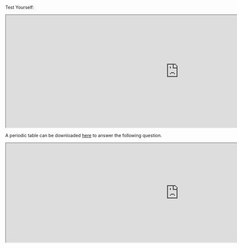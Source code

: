 Test Yourself:

<iframe src="https://h5p.org/h5p/embed/63823" width="1090" height="356" allowfullscreen="allowfullscreen"></iframe>

A periodic table can be downloaded [here](https://psu.instructure.com/courses/1832130/files/82243064/download?wrap=1 "PeriodicTableOfTheElementsBW.pdf") to answer the following question.

<iframe src="https://h5p.org/h5p/embed/63822" width="1090" height="314" allowfullscreen="allowfullscreen"></iframe> 